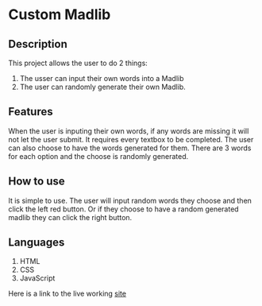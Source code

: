 # Custom Madlib

## Description
This project allows the user to do 2 things: 
1. The usser can input their own words into a Madlib 
2. The user can randomly generate their own Madlib. 

## Features
When the user is inputing their own words, if any words are missing it will not let the user submit. It requires every textbox to be completed.
The user can also choose to have the words generated for them. There are 3 words for each option and the choose is randomly generated.

## How to use
It is simple to use. The user will input random words they choose and then click the left red button. Or if they choose to have a random generated madlib they can click the right button. 

## Languages
1. HTML
2. CSS
3. JavaScript


Here is a link to the live working [site](https://apmanager001.github.io/message/index.html)
